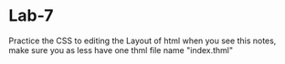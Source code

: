 # Lab-7
Practice the CSS to editing the Layout of html
when you see this notes, make sure you as less have one thml file name "index.thml"
